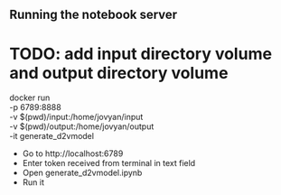 ## Running the notebook server

# TODO: add input directory volume and output directory volume
docker run \
	-p 6789:8888 \
	-v $(pwd)/input:/home/jovyan/input \
	-v $(pwd)/output:/home/jovyan/output \
	-it generate_d2vmodel

- Go to http://localhost:6789
- Enter token received from terminal in text field
- Open generate_d2vmodel.ipynb
- Run it

